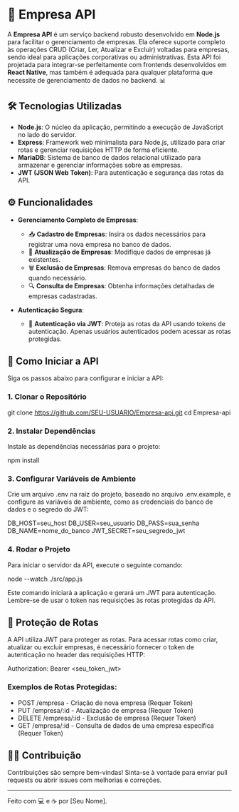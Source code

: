 # 🏢 Empresa API

A **Empresa API** é um serviço backend robusto desenvolvido em **Node.js** para facilitar o gerenciamento de empresas. Ela oferece suporte completo às operações CRUD (Criar, Ler, Atualizar e Excluir) voltadas para empresas, sendo ideal para aplicações corporativas ou administrativas. Esta API foi projetada para integrar-se perfeitamente com frontends desenvolvidos em **React Native**, mas também é adequada para qualquer plataforma que necessite de gerenciamento de dados no backend. 📊

## 🛠️ Tecnologias Utilizadas

- **Node.js**: O núcleo da aplicação, permitindo a execução de JavaScript no lado do servidor.
- **Express**: Framework web minimalista para Node.js, utilizado para criar rotas e gerenciar requisições HTTP de forma eficiente.
- **MariaDB**: Sistema de banco de dados relacional utilizado para armazenar e gerenciar informações sobre as empresas.
- **JWT (JSON Web Token)**: Para autenticação e segurança das rotas da API.

## ⚙️ Funcionalidades

- **Gerenciamento Completo de Empresas**:
  - 📥 **Cadastro de Empresas**: Insira os dados necessários para registrar uma nova empresa no banco de dados.
  - 📝 **Atualização de Empresas**: Modifique dados de empresas já existentes.
  - 🗑️ **Exclusão de Empresas**: Remova empresas do banco de dados quando necessário.
  - 🔍 **Consulta de Empresas**: Obtenha informações detalhadas de empresas cadastradas.
  
- **Autenticação Segura**:
  - 🔐 **Autenticação via JWT**: Proteja as rotas da API usando tokens de autenticação. Apenas usuários autenticados podem acessar as rotas protegidas.
  
## 🚀 Como Iniciar a API

Siga os passos abaixo para configurar e iniciar a API:

### 1. Clonar o Repositório

git clone https://github.com/SEU-USUARIO/Empresa-api.git
cd Empresa-api

### 2. Instalar Dependências

Instale as dependências necessárias para o projeto:

npm install

### 3. Configurar Variáveis de Ambiente

Crie um arquivo .env na raiz do projeto, baseado no arquivo .env.example, e configure as variáveis de ambiente, como as credenciais do banco de dados e o segredo do JWT:

DB_HOST=seu_host
DB_USER=seu_usuario
DB_PASS=sua_senha
DB_NAME=nome_do_banco
JWT_SECRET=seu_segredo_jwt

### 4. Rodar o Projeto

Para iniciar o servidor da API, execute o seguinte comando:

node --watch ./src/app.js

Este comando iniciará a aplicação e gerará um JWT para autenticação. Lembre-se de usar o token nas requisições às rotas protegidas da API.

## 🔐 Proteção de Rotas

A API utiliza JWT para proteger as rotas. Para acessar rotas como criar, atualizar ou excluir empresas, é necessário fornecer o token de autenticação no header das requisições HTTP:

Authorization: Bearer <seu_token_jwt>

### Exemplos de Rotas Protegidas:

- POST /empresa - Criação de nova empresa (Requer Token)
- PUT /empresa/:id - Atualização de empresa (Requer Token)
- DELETE /empresa/:id - Exclusão de empresa (Requer Token)
- GET /empresa/:id - Consulta de dados de uma empresa específica (Requer Token)

## 🧑‍💻 Contribuição

Contribuições são sempre bem-vindas! Sinta-se à vontade para enviar pull requests ou abrir issues com melhorias e correções.

---

Feito com 💻 e ☕ por [Seu Nome].
